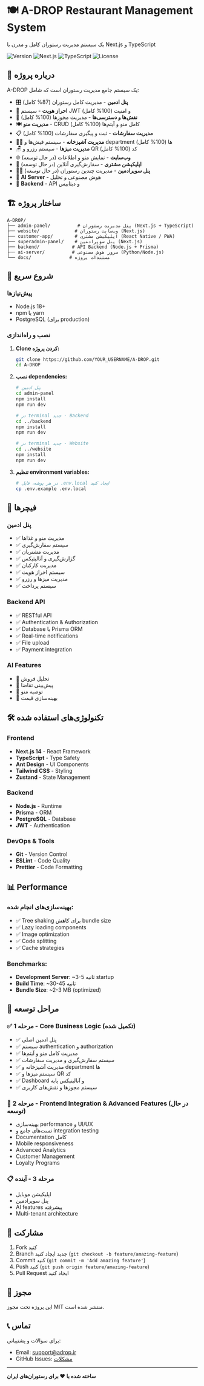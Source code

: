# 🍽️ A-DROP Restaurant Management System

یک سیستم مدیریت رستوران کامل و مدرن با Next.js و TypeScript

![Version](https://img.shields.io/badge/version-1.0.0-blue.svg)
![Next.js](https://img.shields.io/badge/Next.js-14.2.15-black.svg)
![TypeScript](https://img.shields.io/badge/TypeScript-5.0-blue.svg)
![License](https://img.shields.io/badge/license-MIT-green.svg)

## 📖 درباره پروژه

A-DROP یک سیستم جامع مدیریت رستوران است که شامل:

- 🎛️ **پنل ادمین** - مدیریت کامل رستوران (87% کامل)
- 🔐 **احراز هویت** - سیستم JWT و امنیت (100% کامل)
- 👥 **نقش‌ها و دسترسی‌ها** - مدیریت مجوزها (100% کامل)
- 🍽️ **مدیریت منو** - CRUD کامل منو و آیتم‌ها (100% کامل)
- 📋 **مدیریت سفارشات** - ثبت و پیگیری سفارشات (100% کامل)
- 👩‍🍳 **مدیریت آشپزخانه** - سیستم فیش‌ها و department ها (100% کامل)
- 🪑 **مدیریت میزها** - سیستم رزرو و QR کد (100% کامل)
- 🌐 **وب‌سایت** - نمایش منو و اطلاعات (در حال توسعه)
- 📱 **اپلیکیشن مشتری** - سفارش‌گیری آنلاین (در حال توسعه)
- 👨‍💼 **پنل سوپرادمین** - مدیریت چندین رستوران (در حال توسعه)
- 🤖 **AI Server** - هوش مصنوعی و تحلیل
- 🔧 **Backend** - API و دیتابیس

## 🏗️ ساختار پروژه

```
A-DROP/
├── admin-panel/          # پنل مدیریت رستوران (Next.js + TypeScript)
├── website/             # وب‌سایت رستوران (Next.js)
├── customer-app/        # اپلیکیشن مشتری (React Native / PWA)
├── superadmin-panel/    # پنل سوپرادمین (Next.js)
├── backend/            # API Backend (Node.js + Prisma)
├── ai-server/          # سرور هوش مصنوعی (Python/Node.js)
└── docs/              # مستندات پروژه
```

## 🚀 شروع سریع

### پیش‌نیازها
- Node.js 18+
- npm یا yarn
- PostgreSQL (برای production)

### نصب و راه‌اندازی

1. **Clone کردن پروژه:**
   ```bash
   git clone https://github.com/YOUR_USERNAME/A-DROP.git
   cd A-DROP
   ```

2. **نصب dependencies:**
   ```bash
   # پنل ادمین
   cd admin-panel
   npm install
   npm run dev
   
   # در terminal جدید - Backend
   cd ../backend
   npm install
   npm run dev
   
   # در terminal جدید - Website
   cd ../website
   npm install
   npm run dev
   ```

3. **تنظیم environment variables:**
   ```bash
   # در هر پوشه، فایل .env.local ایجاد کنید
   cp .env.example .env.local
   ```

## 🎯 فیچرها

### پنل ادمین
- ✅ مدیریت منو و غذاها
- ✅ سیستم سفارش‌گیری
- ✅ مدیریت مشتریان
- ✅ گزارش‌گیری و آنالیتیکس
- ✅ مدیریت کارکنان
- ✅ سیستم احراز هویت
- ✅ مدیریت میزها و رزرو
- ✅ سیستم پرداخت

### Backend API
- ✅ RESTful API
- ✅ Authentication & Authorization
- ✅ Database با Prisma ORM
- ✅ Real-time notifications
- ✅ File upload
- ✅ Payment integration

### AI Features
- 🔄 تحلیل فروش
- 🔄 پیش‌بینی تقاضا
- 🔄 توصیه منو
- 🔄 بهینه‌سازی قیمت

## 🛠️ تکنولوژی‌های استفاده شده

### Frontend
- **Next.js 14** - React Framework
- **TypeScript** - Type Safety
- **Ant Design** - UI Components
- **Tailwind CSS** - Styling
- **Zustand** - State Management

### Backend
- **Node.js** - Runtime
- **Prisma** - ORM
- **PostgreSQL** - Database
- **JWT** - Authentication

### DevOps & Tools
- **Git** - Version Control
- **ESLint** - Code Quality
- **Prettier** - Code Formatting

## 📊 Performance

### بهینه‌سازی‌های انجام شده:
- ✅ Tree shaking برای کاهش bundle size
- ✅ Lazy loading components
- ✅ Image optimization
- ✅ Code splitting
- ✅ Cache strategies

### Benchmarks:
- **Development Server**: ~3-5 ثانیه startup
- **Build Time**: ~30-45 ثانیه
- **Bundle Size**: ~2-3 MB (optimized)

## 🚦 مراحل توسعه

### ✅ مرحله 1 - Core Business Logic (تکمیل شده)
- ✅ پنل ادمین اصلی
- ✅ سیستم authentication و authorization
- ✅ مدیریت کامل منو و آیتم‌ها
- ✅ سیستم سفارش‌گیری و مدیریت سفارشات
- ✅ مدیریت آشپزخانه و department ها
- ✅ سیستم میزها و QR کد
- ✅ Dashboard و آنالیتیکس پایه
- ✅ سیستم مجوزها و نقش‌های کاربری

### 🔄 مرحله 2 - Frontend Integration & Advanced Features (در حال توسعه)
- بهینه‌سازی performance و UI/UX
- تست‌های جامع و integration testing
- Documentation کامل
- Mobile responsiveness
- Advanced Analytics
- Customer Management
- Loyalty Programs

### 📋 مرحله 3 - آینده
- اپلیکیشن موبایل
- پنل سوپرادمین
- AI features پیشرفته
- Multi-tenant architecture

## 🤝 مشارکت

1. Fork کنید
2. Branch جدید ایجاد کنید (`git checkout -b feature/amazing-feature`)
3. Commit کنید (`git commit -m 'Add amazing feature'`)
4. Push کنید (`git push origin feature/amazing-feature`)
5. Pull Request ایجاد کنید

## 📝 مجوز

این پروژه تحت مجوز MIT منتشر شده است.

## 📞 تماس

برای سوالات و پشتیبانی:
- Email: support@adrop.ir
- GitHub Issues: [مشکلات](https://github.com/YOUR_USERNAME/A-DROP/issues)

---

**ساخته شده با ❤️ برای رستوران‌های ایران**
